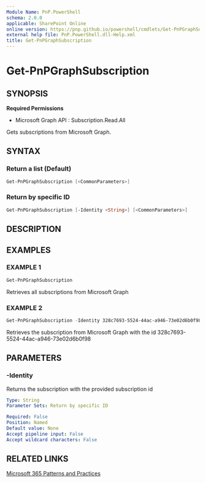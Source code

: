 ```yaml
---
Module Name: PnP.PowerShell
schema: 2.0.0
applicable: SharePoint Online
online version: https://pnp.github.io/powershell/cmdlets/Get-PnPGraphSubscription.html
external help file: PnP.PowerShell.dll-Help.xml
title: Get-PnPGraphSubscription
---
```

  
# Get-PnPGraphSubscription

## SYNOPSIS

**Required Permissions**

  * Microsoft Graph API : Subscription.Read.All

Gets subscriptions from Microsoft Graph.

## SYNTAX

### Return a list (Default)
```powershell
Get-PnPGraphSubscription [<CommonParameters>]
```

### Return by specific ID
```powershell
Get-PnPGraphSubscription [-Identity <String>] [<CommonParameters>]
```

## DESCRIPTION

## EXAMPLES

### EXAMPLE 1
```powershell
Get-PnPGraphSubscription
```

Retrieves all subscriptions from Microsoft Graph

### EXAMPLE 2
```powershell
Get-PnPGraphSubscription -Identity 328c7693-5524-44ac-a946-73e02d6b0f98
```

Retrieves the subscription from Microsoft Graph with the id 328c7693-5524-44ac-a946-73e02d6b0f98

## PARAMETERS

### -Identity
Returns the subscription with the provided subscription id

```yaml
Type: String
Parameter Sets: Return by specific ID

Required: False
Position: Named
Default value: None
Accept pipeline input: False
Accept wildcard characters: False
```

## RELATED LINKS

[Microsoft 365 Patterns and Practices](https://aka.ms/m365pnp)


